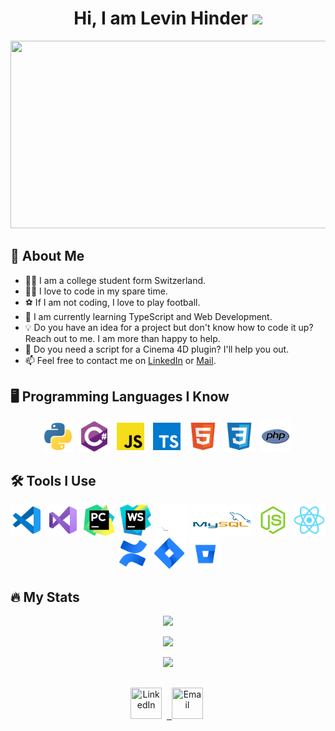 <h1 align="center">Hi, I am Levin Hinder <img src="https://media.giphy.com/media/hvRJCLFzcasrR4ia7z/giphy.gif" width="30"></h1>

<p align="center"><img src="https://media.giphy.com/media/dWesBcTLavkZuG35MI/giphy.gif" width="600" height="300"/></p>

## 👻 About Me
- 👨‍🎓 I am a college student form Switzerland.
- 👨‍💻 I love to code in my spare time.
- ⚽️ If I am not coding, I love to play football.
- 🌱 I am currently learning TypeScript and Web Development.
- 💡 Do you have an idea for a project but don't know how to code it up? Reach out to me. I am more than happy to help.
- 🔌 Do you need a script for a Cinema 4D plugin? I'll help you out.
- 📫 Feel free to contact me on <a href="https://www.linkedin.com/in/levin-hinder-0584151b8/">LinkedIn</a> or <a href="mailto:levin.hinder.code@gmail.com">Mail</a>.

## 🖥 Programming Languages I Know
<p align="center">
  <img src="https://github.com/LevinHinder/LevinHinder/blob/main/icons/python.svg" title="Python" width="50" height="50"/>&nbsp;
  <img src="https://github.com/LevinHinder/LevinHinder/blob/main/icons/csharp.svg" title="C#" width="50" height="50"/>&nbsp;
  <img src="https://github.com/LevinHinder/LevinHinder/blob/main/icons/javascript.svg" title="JavaScript" width="50" height="50"/>&nbsp;
  <img src="https://github.com/LevinHinder/LevinHinder/blob/main/icons/typescript.svg" title="TypeScript" width="50" height="50"/>&nbsp;
  <img src="https://github.com/LevinHinder/LevinHinder/blob/main/icons/html.svg" title="HTML" width="50" height="50"/>&nbsp;
  <img src="https://github.com/LevinHinder/LevinHinder/blob/main/icons/css.svg" title="CSS" width="50" height="50"/>&nbsp;
  <img src="https://github.com/LevinHinder/LevinHinder/blob/main/icons/php.svg" title="PHP" width="50" height="50"/>&nbsp;
</p>

## 🛠 Tools I Use
<p align="center">
  <img src="https://github.com/LevinHinder/LevinHinder/blob/main/icons/vscode.svg" title="Visual Studio Code" width="50" height="50"/>&nbsp;
  <img src="https://github.com/LevinHinder/LevinHinder/blob/main/icons/visualstudio.svg" title="Visual Studio" width="50" height="50"/>&nbsp;
  <img src="https://github.com/LevinHinder/LevinHinder/blob/main/icons/pycharm.svg" title="PyCharm" width="50" height="50"/>&nbsp;
  <img src="https://github.com/LevinHinder/LevinHinder/blob/main/icons/webstorm.svg" title="WebStorm" width="50" height="50"/>&nbsp;
  <img src="https://github.com/LevinHinder/LevinHinder/blob/main/icons/github.svg" title="GitHub" width="50" height="50"/>&nbsp;
  <img src="https://github.com/LevinHinder/LevinHinder/blob/main/icons/mysql.svg" title="MySQL" width="96.24" height="50"/>&nbsp;
  <img src="https://github.com/LevinHinder/LevinHinder/blob/main/icons/nodejs.svg" title="Node.js" width="50" height="50"/>&nbsp;
  <img src="https://github.com/LevinHinder/LevinHinder/blob/main/icons/react.svg" title="React" width="50" height="50"/>&nbsp;
  <img src="https://github.com/LevinHinder/LevinHinder/blob/main/icons/confluence.svg" title="Confluence" width="50" height="50"/>&nbsp;
  <img src="https://github.com/LevinHinder/LevinHinder/blob/main/icons/jira.svg" title="Jira" width="50" height="50"/>&nbsp;
  <img src="https://github.com/LevinHinder/LevinHinder/blob/main/icons/bitbucket.svg" title="Bitbucket" width="50" height="50"/>&nbsp;
</p>


## 🔥 My Stats
<p align="center"><img src="https://github-readme-stats.vercel.app/api?username=LevinHinder&custom_title=My%20GitHub%20Stats&border_radius=10&border_color=c9cacc&show_icons=true&include_all_commits=true&title_color=ffffff&text_color=c9cacc&icon_color=1DDECB&bg_color=1E1E1E"/></p>
<p align="center"><img src="https://github-readme-stats.vercel.app/api/top-langs/?username=LevinHinder&layout=compact&border_radius=10&card_width=445&border_color=c9cacc&title_color=ffffff&text_color=c9cacc&bg_color=1E1E1E&custom_title=My%20Most%20Used%20Languages"/></p>
<p align="center"><img src="https://activity-graph.herokuapp.com/graph?username=LevinHinder&custom_title=My%20Contribution%20Graph&bg_color=1E1E1E&color=c9cacc&line=1DDECB&point=c9cacc&hide_border=false"/></p>



##
<p align="center">
  <a href="https://www.linkedin.com/in/levin-hinder-0584151b8/"><img src="https://cdn.icon-icons.com/icons2/99/PNG/512/linkedin_socialnetwork_17441.png" title="LinkedIn" width="50" height="50"/></a>&nbsp;
  <a href="<img src="https://cdn.icon-icons.com/icons2/1826/PNG/512/4202011emailgmaillogomailsocialsocialmedia-115677_115624.png" title="Email" width="50" height="50"/>&nbsp;
  <a href="mailto:levin.hinder.code@gmail.com"><img src="https://cdn.icon-icons.com/icons2/1826/PNG/512/4202011emailgmaillogomailsocialsocialmedia-115677_115624.png" title="Email" width="50" height="50"/></a>&nbsp;
</p>
